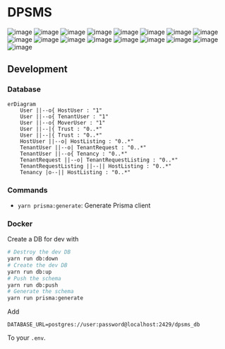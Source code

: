 # DPSMS

![image](assets/1.png)
![image](assets/2.png)
![image](assets/3.png)
![image](assets/4.png)
![image](assets/5.png)
![image](assets/6.png)
![image](assets/7.png)
![image](assets/8.png)
![image](assets/9.png)
![image](assets/10.png)
![image](assets/11.png)
![image](assets/12.png)
![image](assets/13.png)
![image](assets/14.png)
![image](assets/15.png)
![image](assets/16.png)
![image](assets/17.png)

## Development

### Database

```mermaid
erDiagram
    User ||--o{ HostUser : "1"  
    User ||--o{ TenantUser : "1" 
    User ||--o{ MoverUser : "1"  
    User ||--|{ Trust : "0..*"   
    User ||--|{ Trust : "0..*"   
    HostUser ||--o| HostListing : "0..*" 
    TenantUser ||--o| TenantRequest : "0..*" 
    TenantUser ||--o{ Tenancy : "0..*" 
    TenantRequest ||--o| TenantRequestListing : "0..*" 
    TenantRequestListing ||--|| HostListing : "0..*" 
    Tenancy |o--|| HostListing : "0..*" 
```

### Commands

- `yarn prisma:generate`: Generate Prisma client

### Docker

Create a DB for dev with

```bash
# Destroy the dev DB
yarn run db:down
# Create the dev DB
yarn run db:up
# Push the schema
yarn run db:push
# Generate the schema
yarn run prisma:generate
```

Add

```env
DATABASE_URL=postgres://user:password@localhost:2429/dpsms_db
```

To your `.env`.